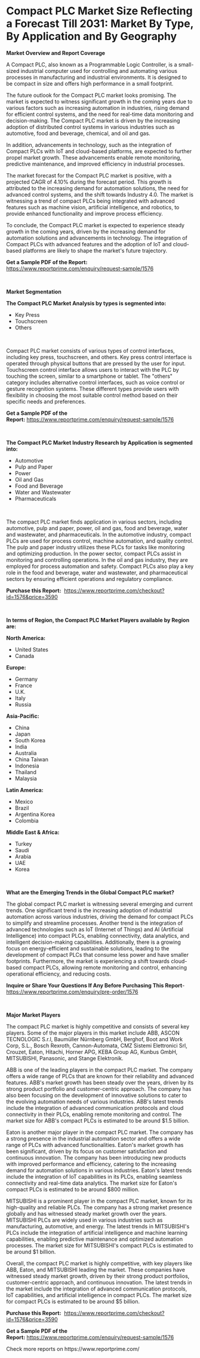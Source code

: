 <p><h1>Compact PLC Market Size Reflecting a Forecast Till 2031: Market By Type, By Application and By Geography</h1></p><p><strong>Market Overview and Report Coverage</strong></p>
<p><p>A Compact PLC, also known as a Programmable Logic Controller, is a small-sized industrial computer used for controlling and automating various processes in manufacturing and industrial environments. It is designed to be compact in size and offers high performance in a small footprint.</p><p>The future outlook for the Compact PLC market looks promising. The market is expected to witness significant growth in the coming years due to various factors such as increasing automation in industries, rising demand for efficient control systems, and the need for real-time data monitoring and decision-making. The Compact PLC market is driven by the increasing adoption of distributed control systems in various industries such as automotive, food and beverage, chemical, and oil and gas.</p><p>In addition, advancements in technology, such as the integration of Compact PLCs with IoT and cloud-based platforms, are expected to further propel market growth. These advancements enable remote monitoring, predictive maintenance, and improved efficiency in industrial processes.</p><p>The market forecast for the Compact PLC market is positive, with a projected CAGR of 4.10% during the forecast period. This growth is attributed to the increasing demand for automation solutions, the need for advanced control systems, and the shift towards Industry 4.0. The market is witnessing a trend of compact PLCs being integrated with advanced features such as machine vision, artificial intelligence, and robotics, to provide enhanced functionality and improve process efficiency.</p><p>To conclude, the Compact PLC market is expected to experience steady growth in the coming years, driven by the increasing demand for automation solutions and advancements in technology. The integration of Compact PLCs with advanced features and the adoption of IoT and cloud-based platforms are likely to shape the market's future trajectory.</p></p>
<p><strong>Get a Sample PDF of the Report:</strong> <a href="https://www.reportprime.com/enquiry/request-sample/1576">https://www.reportprime.com/enquiry/request-sample/1576</a></p>
<p>&nbsp;</p>
<p><strong>Market Segmentation</strong></p>
<p><strong>The Compact PLC Market Analysis by types is segmented into:</strong></p>
<p><ul><li>Key Press</li><li>Touchscreen</li><li>Others</li></ul></p>
<p>&nbsp;</p>
<p><p>Compact PLC market consists of various types of control interfaces, including key press, touchscreen, and others. Key press control interface is operated through physical buttons that are pressed by the user for input. Touchscreen control interface allows users to interact with the PLC by touching the screen, similar to a smartphone or tablet. The "others" category includes alternative control interfaces, such as voice control or gesture recognition systems. These different types provide users with flexibility in choosing the most suitable control method based on their specific needs and preferences.</p></p>
<p><strong>Get a Sample PDF of the Report:</strong>&nbsp;<a href="https://www.reportprime.com/enquiry/request-sample/1576">https://www.reportprime.com/enquiry/request-sample/1576</a></p>
<p>&nbsp;</p>
<p><strong>The Compact PLC Market Industry Research by Application is segmented into:</strong></p>
<p><ul><li>Automotive</li><li>Pulp and Paper</li><li>Power</li><li>Oil and Gas</li><li>Food and Beverage</li><li>Water and Wastewater</li><li>Pharmaceuticals</li></ul></p>
<p>&nbsp;</p>
<p><p>The compact PLC market finds application in various sectors, including automotive, pulp and paper, power, oil and gas, food and beverage, water and wastewater, and pharmaceuticals. In the automotive industry, compact PLCs are used for process control, machine automation, and quality control. The pulp and paper industry utilizes these PLCs for tasks like monitoring and optimizing production. In the power sector, compact PLCs assist in monitoring and controlling operations. In the oil and gas industry, they are employed for process automation and safety. Compact PLCs also play a key role in the food and beverage, water and wastewater, and pharmaceutical sectors by ensuring efficient operations and regulatory compliance.</p></p>
<p><strong>Purchase this Report:</strong>&nbsp; <a href="https://www.reportprime.com/checkout?id=1576&price=3590">https://www.reportprime.com/checkout?id=1576&price=3590</a></p>
<p>&nbsp;</p>
<p><strong>In terms of Region, the Compact PLC Market Players available by Region are:</strong></p>
<p>
    <p> <strong> North America: </strong>
        <ul>
            <li>United States</li>
            <li>Canada</li>
        </ul>
        </p> 
    <p> <strong> Europe: </strong>
        <ul>
            <li>Germany</li>
            <li>France</li>
            <li>U.K.</li>
            <li>Italy</li>
            <li>Russia</li>
        </ul>
        </p> 
    <p> <strong> Asia-Pacific: </strong>
        <ul>
            <li>China</li>
            <li>Japan</li>
            <li>South Korea</li>
            <li>India</li>
            <li>Australia</li>
            <li>China Taiwan</li>
            <li>Indonesia</li>
            <li>Thailand</li>
            <li>Malaysia</li>
        </ul>
        </p> 
    <p> <strong> Latin America: </strong>
        <ul>
            <li>Mexico</li>
            <li>Brazil</li>
            <li>Argentina Korea</li>
            <li>Colombia</li>
        </ul>
        </p> 
    <p> <strong> Middle East & Africa: </strong>
        <ul>
            <li>Turkey</li>
            <li>Saudi</li>
            <li>Arabia</li>
            <li>UAE</li>
            <li>Korea</li>
        </ul>
    </p>
    </p>
<p>&nbsp;</p>
<p><strong>What are the Emerging Trends in the Global Compact PLC market?</strong></p>
<p><p>The global compact PLC market is witnessing several emerging and current trends. One significant trend is the increasing adoption of industrial automation across various industries, driving the demand for compact PLCs to simplify and streamline processes. Another trend is the integration of advanced technologies such as IoT (Internet of Things) and AI (Artificial Intelligence) into compact PLCs, enabling connectivity, data analytics, and intelligent decision-making capabilities. Additionally, there is a growing focus on energy-efficient and sustainable solutions, leading to the development of compact PLCs that consume less power and have smaller footprints. Furthermore, the market is experiencing a shift towards cloud-based compact PLCs, allowing remote monitoring and control, enhancing operational efficiency, and reducing costs.</p></p>
<p><strong>Inquire or Share Your Questions If Any Before Purchasing This Report</strong>- <a href="https://www.reportprime.com/enquiry/pre-order/1576">https://www.reportprime.com/enquiry/pre-order/1576</a></p>
<p>&nbsp;</p>
<p><strong>Major Market Players</strong></p>
<p><p>The compact PLC market is highly competitive and consists of several key players. Some of the major players in this market include ABB, ASCON TECNOLOGIC S.r.l, Baumüller Nürnberg GmbH, Berghof, Boot and Work Corp, S.L., Bosch Rexroth, Cannon-Automata, CMZ Sistemi Elettronici Srl, Crouzet, Eaton, Hitachi, Horner APG, KEBA Group AG, Kunbus GmbH, MITSUBISHI, Panasonic, and Stange Elektronik.</p><p>ABB is one of the leading players in the compact PLC market. The company offers a wide range of PLCs that are known for their reliability and advanced features. ABB's market growth has been steady over the years, driven by its strong product portfolio and customer-centric approach. The company has also been focusing on the development of innovative solutions to cater to the evolving automation needs of various industries. ABB's latest trends include the integration of advanced communication protocols and cloud connectivity in their PLCs, enabling remote monitoring and control. The market size for ABB's compact PLCs is estimated to be around $1.5 billion.</p><p>Eaton is another major player in the compact PLC market. The company has a strong presence in the industrial automation sector and offers a wide range of PLCs with advanced functionalities. Eaton's market growth has been significant, driven by its focus on customer satisfaction and continuous innovation. The company has been introducing new products with improved performance and efficiency, catering to the increasing demand for automation solutions in various industries. Eaton's latest trends include the integration of IoT capabilities in its PLCs, enabling seamless connectivity and real-time data analytics. The market size for Eaton's compact PLCs is estimated to be around $800 million.</p><p>MITSUBISHI is a prominent player in the compact PLC market, known for its high-quality and reliable PLCs. The company has a strong market presence globally and has witnessed steady market growth over the years. MITSUBISHI PLCs are widely used in various industries such as manufacturing, automotive, and energy. The latest trends in MITSUBISHI's PLCs include the integration of artificial intelligence and machine learning capabilities, enabling predictive maintenance and optimized automation processes. The market size for MITSUBISHI's compact PLCs is estimated to be around $1 billion.</p><p>Overall, the compact PLC market is highly competitive, with key players like ABB, Eaton, and MITSUBISHI leading the market. These companies have witnessed steady market growth, driven by their strong product portfolios, customer-centric approach, and continuous innovation. The latest trends in the market include the integration of advanced communication protocols, IoT capabilities, and artificial intelligence in compact PLCs. The market size for compact PLCs is estimated to be around $5 billion.</p></p>
<p><strong>Purchase this Report:</strong>&nbsp;&nbsp;<a href="https://www.reportprime.com/checkout?id=1576&price=3590">https://www.reportprime.com/checkout?id=1576&price=3590</a></p>
<p></p>
<p><strong>Get a Sample PDF of the Report:</strong>&nbsp;<a href="https://www.reportprime.com/enquiry/request-sample/1576">https://www.reportprime.com/enquiry/request-sample/1576</a></p>
<p>Check more reports on https://www.reportprime.com/</p>